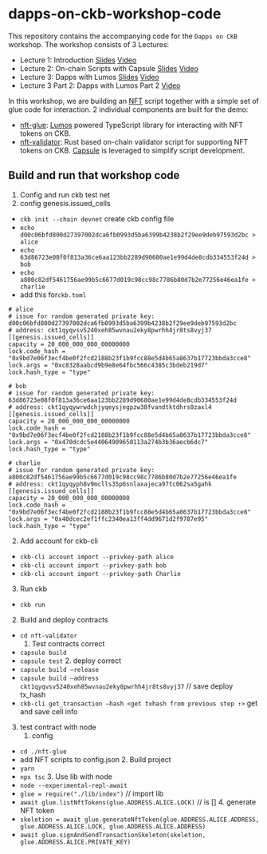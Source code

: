 # dapps-on-ckb-workshop-code

This repository contains the accompanying code for the `Dapps on CKB` workshop. The workshop consists of 3 Lectures:

* Lecture 1: Introduction [Slides](https://docs.google.com/presentation/d/10m3jPutAc731S5kHgS8axE565CPiUXNmCSU4eCZgv5Y/edit?usp=sharing) [Video](https://www.youtube.com/watch?v=iVjccs3z5q0)
* Lecture 2: On-chain Scripts with Capsule [Slides](https://docs.google.com/presentation/d/1pl5DtkaoHceC2zZ_OTosXAr98cr80D-8D_5iVEptecY/edit?usp=sharing) [Video](https://www.youtube.com/watch?v=NcN3NiBuJbo)
* Lecture 3: Dapps with Lumos [Slides](https://docs.google.com/presentation/d/1fQKyOrkN8I61a1ZGXCgRczi6T_zWH0aN-IA2SFpdCU4/edit?usp=sharing) [Video](https://www.youtube.com/watch?v=7ob-WL1eWrQ)
* Lecture 3 Part 2: Dapps with Lumos Part 2 [Video](https://www.youtube.com/watch?v=TJ2bnSFUpPQ&t=20s)

In this workshop, we are building an [NFT](https://talk.nervos.org/t/rfc-ckb-nft-draft-spec/4779) script together with a simple set of glue code for interaction. 2 individual components are built for the demo:

* [nft-glue](/nft-glue): [Lumos](https://github.com/nervosnetwork/lumos) powered TypeScript library for interacting with NFT tokens on CKB.
* [nft-validator](/nft-validator): Rust based on-chain validator script for supporting NFT tokens on CKB. [Capsule](https://github.com/nervosnetwork/capsule) is leveraged to simplify script development.


## Build and run that workshop code

1. Config and run ckb test net
 1. config genesis.issued_cells
- `ckb init --chain devnet` create ckb config file
- `echo d00c06bfd800d27397002dca6fb0993d5ba6399b4238b2f29ee9deb97593d2bc > alice`
- `echo 63d86723e08f0f813a36ce6aa123bb2289d90680ae1e99d4de8cdb334553f24d > bob`
- `echo a800c82df5461756ae99b5c6677d019c98cc98c7786b80d7b2e77256e46ea1fe > charlie`
- add this for`ckb.toml`
```
# alice
# issue for random generated private key: d00c06bfd800d27397002dca6fb0993d5ba6399b4238b2f29ee9deb97593d2bc
# address: ckt1qyqvsv5240xeh85wvnau2eky8pwrhh4jr8ts8vyj37
[[genesis.issued_cells]]
capacity = 20_000_000_000_00000000
lock.code_hash = "0x9bd7e06f3ecf4be0f2fcd2188b23f1b9fcc88e5d4b65a8637b17723bbda3cce8"
lock.args = "0xc8328aabcd9b9e8e64fbc566c4385c3bdeb219d7"
lock.hash_type = "type"

# bob
# issue for random generated private key: 63d86723e08f0f813a36ce6aa123bb2289d90680ae1e99d4de8cdb334553f24d
# address: ckt1qyqywrwdchjyqeysjegpzw38fvandtktdhrs0zaxl4
[[genesis.issued_cells]]
capacity = 20_000_000_000_00000000
lock.code_hash = "0x9bd7e06f3ecf4be0f2fcd2188b23f1b9fcc88e5d4b65a8637b17723bbda3cce8"
lock.args = "0x470dcdc5e44064909650113a274b3b36aecb6dc7"
lock.hash_type = "type"

# charlie
# issue for random generated private key: a800c82df5461756ae99b5c6677d019c98cc98c7786b80d7b2e77256e46ea1fe
# address: ckt1qyqyph8v9mclls35p6snlaxajeca97tc062sa5gahk
[[genesis.issued_cells]]
capacity = 20_000_000_000_00000000
lock.code_hash = "0x9bd7e06f3ecf4be0f2fcd2188b23f1b9fcc88e5d4b65a8637b17723bbda3cce8"
lock.args = "0x40dcec2ef1ffc2340ea13ff4dd9671d2f9787e95"
lock.hash_type = "type"
```
  2. Add account for ckb-cli
 - `ckb-cli account import --privkey-path alice`
 - `ckb-cli account import --privkey-path bob`
 - `ckb-cli account import --privkey-path Charlie`
  3. Run ckb
 - `ckb run `

2. Build and deploy contracts
 - `cd nft-validator`
    1. Test contracts correct
 - `capsule build`
 - `capsule test`
    2. deploy correct
 - `capsule build —release`
 - `capsule build —address ckt1qyqvsv5240xeh85wvnau2eky8pwrhh4jr8ts8vyj37` // save deploy tx_hash
 - `ckb-cli get_transaction —hash <get txhash from previous step ↑>` get and save cell info

3. test contract with node 
    1. config
 - `cd ./nft-glue`
 - add NFT scripts to config.json
    2. Build project
 - `yarn`
 - `npx tsc`
    3. Use lib with node 
 - `node --experimental-repl-await`
 - `glue = require("./lib/index")`  // import lib
 - `await glue.listNftTokens(glue.ADDRESS.ALICE.LOCK)` // is []
    4. generate NFT token
 - `skeletion = await glue.generateNftToken(glue.ADDRESS.ALICE.ADDRESS, glue.ADDRESS.ALICE.LOCK, glue.ADDRESS.ALICE.ADDRESS)` 
 - `await glue.signAndSendTransactionSkeleton(skeletion, glue.ADDRESS.ALICE.PRIVATE_KEY)`

